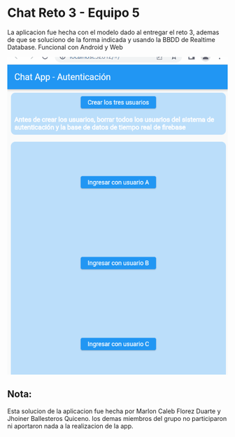 # Chat Reto 3 - Equipo 5

La aplicacion fue hecha con el modelo dado al entregar el reto 3, ademas de que se soluciono de la forma indicada y usando la BBDD de Realtime Database.
Funcional con Android y Web

![chat](https://raw.githubusercontent.com/mallonflowerz/reto3/master/demostracionAppreto3.gif)


## Nota:
Esta solucion de la aplicacion fue hecha por Marlon Caleb Florez Duarte y Jhoiner Ballesteros Quiceno. los demas miembros del grupo no participaron ni aportaron nada a la realizacion de la app.

